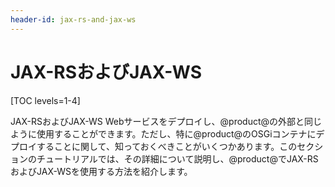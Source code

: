 ```yaml
---
header-id: jax-rs-and-jax-ws
---
```


# JAX-RSおよびJAX-WS

[TOC levels=1-4]

JAX-RSおよびJAX-WS Webサービスをデプロイし、@product@の外部と同じように使用することができます。ただし、特に@product@のOSGiコンテナにデプロイすることに関して、知っておくべきことがいくつかあります。このセクションのチュートリアルでは、その詳細について説明し、@product@でJAX-RSおよびJAX-WSを使用する方法を紹介します。

